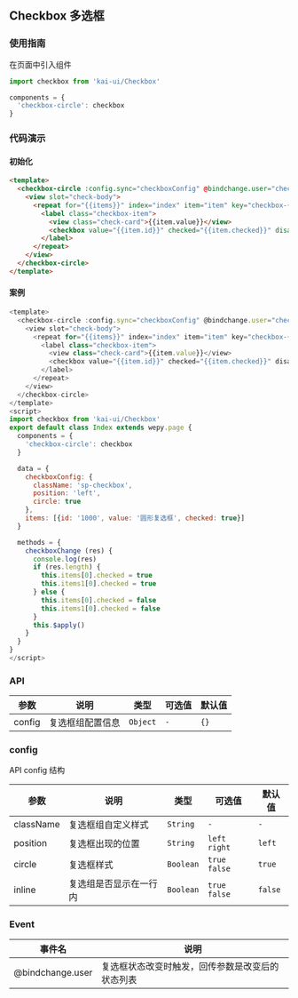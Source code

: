 ## Checkbox 多选框

### 使用指南
在页面中引入组件
```javascript
import checkbox from 'kai-ui/Checkbox'

components = {
  'checkbox-circle': checkbox
}
```

### 代码演示

#### 初始化

```html
<template>
  <checkbox-circle :config.sync="checkboxConfig" @bindchange.user="checkboxChange">
    <view slot="check-body">
      <repeat for="{{items}}" index="index" item="item" key="checkbox-{{index}}">
        <label class="checkbox-item">
          <view class="check-card">{{item.value}}</view>
          <checkbox value="{{item.id}}" checked="{{item.checked}}" disabled="{{item.disabled}}"/>
        </label>
      </repeat>
    </view>
  </checkbox-circle>
</template>
```

#### 案例
```javascript
<template>
  <checkbox-circle :config.sync="checkboxConfig" @bindchange.user="checkboxChange">
    <view slot="check-body">
      <repeat for="{{items}}" index="index" item="item" key="checkbox-{{index}}">
        <label class="checkbox-item">
          <view class="check-card">{{item.value}}</view>
          <checkbox value="{{item.id}}" checked="{{item.checked}}" disabled="{{item.disabled}}"/>
        </label>
      </repeat>
    </view>
  </checkbox-circle>
</template>
<script>
import checkbox from 'kai-ui/Checkbox'
export default class Index extends wepy.page {
  components = {
    'checkbox-circle': checkbox
  }

  data = {
    checkboxConfig: {
      className: 'sp-checkbox',
      position: 'left',
      circle: true
    },
    items: [{id: '1000', value: '圆形复选框', checked: true}]
  }

  methods = {
    checkboxChange (res) {
      console.log(res)
      if (res.length) {
        this.items[0].checked = true
        this.items1[0].checked = true
      } else {
        this.items[0].checked = false
        this.items1[0].checked = false
      }
      this.$apply()
    }
  }
}
</script>
```

### API

| 参数 | 说明 | 类型 | 可选值 | 默认值 |
|---------------------|----------------------------|-----------|-----------|-------------|
| config | 复选框组配置信息 | `Object` |`-` | `{}` |

### config
API config 结构

| 参数 | 说明 | 类型 | 可选值 | 默认值 |
|---------------------|----------------------------|-----------|-----------|-------------|
| className | 复选框组自定义样式 | `String` |`-` | `-` |
| position | 复选框出现的位置 | `String` |`left` `right` | `left` |
| circle | 复选框样式 | `Boolean` |`true` `false` | `true` |
| inline | 复选组是否显示在一行内 | `Boolean` |`true` `false` | `false` |

### Event

| 事件名 | 说明 |
|---------------------|----------------------------|
| @bindchange.user | 复选框状态改变时触发，回传参数是改变后的状态列表 |